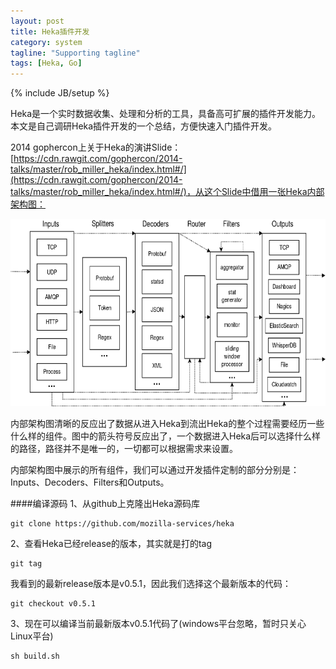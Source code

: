 ```yaml
---
layout: post
title: Heka插件开发
category: system
tagline: "Supporting tagline"
tags: [Heka, Go]
---
```

{% include JB/setup %}


Heka是一个实时数据收集、处理和分析的工具，具备高可扩展的插件开发能力。本文是自己调研Heka插件开发的一个总结，方便快速入门插件开发。

2014 gophercon上关于Heka的演讲Slide：[https://cdn.rawgit.com/gophercon/2014-talks/master/rob_miller_heka/index.html#/](https://cdn.rawgit.com/gophercon/2014-talks/master/rob_miller_heka/index.html#/)，从这个Slide中借用一张Heka内部架构图：

<div align="center">
<img src="/assets/images/heka-overview-diagram.png" height="300" width="600">
</div>

内部架构图清晰的反应出了数据从进入Heka到流出Heka的整个过程需要经历一些什么样的组件。图中的箭头符号反应出了，一个数据进入Heka后可以选择什么样的路径，路径并不是唯一的，一切都可以根据需求来设置。

内部架构图中展示的所有组件，我们可以通过开发插件定制的部分分别是：Inputs、Decoders、Filters和Outputs。

####编译源码
1、从github上克隆出Heka源码库

	git clone https://github.com/mozilla-services/heka
	

2、查看Heka已经release的版本，其实就是打的tag

	git tag
		
我看到的最新release版本是v0.5.1，因此我们选择这个最新版本的代码：
		
	git checkout v0.5.1
				
3、现在可以编译当前最新版本v0.5.1代码了(windows平台忽略，暂时只关心Linux平台)

	sh build.sh
